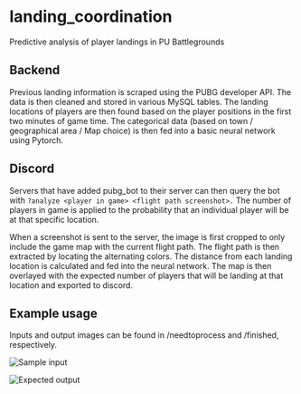 # landing_coordination
Predictive analysis of player landings in PU Battlegrounds 

## Backend
Previous landing information is scraped using the PUBG developer API. The data is then cleaned and stored in various MySQL tables. The landing locations of players are then found based on the player positions in the first two minutes of game time. The categorical data (based on town / geographical area / Map choice) is then fed into a basic neural network using Pytorch.

## Discord

Servers that have added pubg_bot to their server can then query the bot with `?analyze <player in game> <flight path screenshot>.` The number of players in game is applied to the probability that an individual player will be at that specific location.

When a screenshot is sent to the server, the image is first cropped to only include the game map with the current flight path. The flight path is then extracted by locating the alternating colors. The distance from each landing location is calculated and fed into the neural network. The map is then overlayed with the expected number of players that will be landing at that location and exported to discord.
  
## Example usage

Inputs and output images can be found in /needtoprocess and /finished, respectively. 

![Sample input](https://i.imgur.com/v4hdW62.jpg)

![Expected output](https://i.imgur.com/1g9wNRI.jpg)
